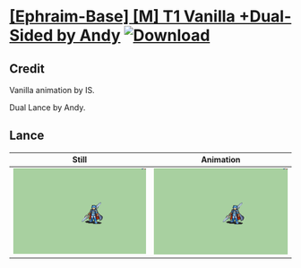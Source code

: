 # [\[Ephraim-Base\] \[M\] T1 Vanilla +Dual-Sided by Andy](./) [![Download](https://img.shields.io/badge/Download--red?style=social&logo=github)](https://minhaskamal.github.io/DownGit/#/home?url=https://github.com/Klokinator/FE-Repo/tree/main/Battle%20Animations%2FLords%20-%20FE8%20Types%2F%5BEphraim-Base%5D%20%5BM%5D%20T1%20Vanilla%20%2BDual-Sided%20by%20Andy%2F2.%20Lance%20(Dual))

## Credit

Vanilla animation by IS.

Dual Lance by Andy.

## Lance

| Still | Animation |
| :---: | :-------: |
| ![Lance still](./Lance_000.png) | ![Lance animation](./Lance.gif) |
